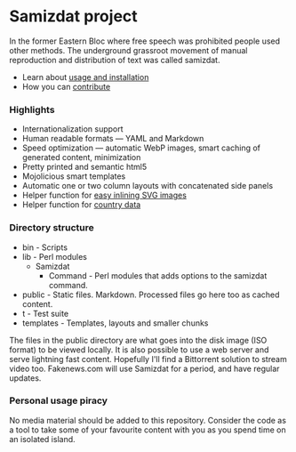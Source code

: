 [description]: # "Samizdat is a new take on self publishing that uses modern technology."
[keywords]: # "publishing,Samizdat"

# Samizdat project

In the former Eastern Bloc where free speech was prohibited people used other methods. The underground 
grassroot movement of manual reproduction and distribution of text was called samizdat.

* Learn about [usage and installation](installation/)
* How you can [contribute](../contribute/)

### Highlights

* Internationalization support
* Human readable formats &mdash; YAML and Markdown
* Speed optimization &mdash; automatic WebP images, smart caching of generated content, minimization
* Pretty printed and semantic html5
* Mojolicious smart templates
* Automatic one or two column layouts with concatenated side panels
* Helper function for [easy inlining SVG images](./icons/)
* Helper function for [country data](../../country/)

### Directory structure

* bin - Scripts
* lib - Perl modules
  * Samizdat
    * Command - Perl modules that adds options to the samizdat command.
* public - Static files. Markdown. Processed files go here too as cached content.
* t - Test suite
* templates - Templates, layouts and smaller chunks

The files in the public directory are what goes into the disk image (ISO format) to be viewed locally. 
It is also possible to use a web server and serve lightning fast content. Hopefully I'll find a Bittorrent
solution to stream video too. Fakenews.com will use Samizdat for a period, and have regular updates.

### Personal usage piracy

No media material should be added to this repository. Consider the code as a tool to take some of your favourite 
content with you as you spend time on an isolated island.
